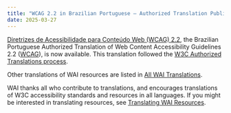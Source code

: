 ```yaml
---
title: "WCAG 2.2 in Brazilian Portuguese – Authorized Translation Published"
date: 2025-03-27
---
```


[Diretrizes de Acessibilidade para Conteúdo Web (WCAG) 2.2](https://www.w3.org/Translations/WCAG22-pt-BR/), the Brazilian Portuguese Authorized Translation of Web Content Accessibility Guidelines 2.2 ([WCAG](https://www.w3.org/WAI/standards-guidelines/wcag/)), is now available. This translation followed the [W3C Authorized Translations process](https://www.w3.org/2005/02/TranslationPolicy).

Other translations of WAI resources are listed in [All WAI Translations](https://www.w3.org/WAI/translations/).

WAI thanks all who contribute to translations, and encourages translations of W3C accessibility standards and resources in all languages. If you might be interested in translating resources, see [Translating WAI Resources](https://www.w3.org/WAI/about/translating/).
